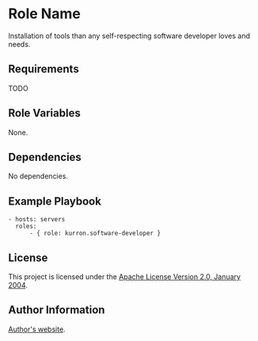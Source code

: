 Role Name
=========

Installation of tools than any self-respecting software developer loves and needs.

Requirements
------------

TODO

Role Variables
--------------

None.

Dependencies
------------

No dependencies.

Example Playbook
----------------

```
- hosts: servers
  roles:
      - { role: kurron.software-developer }
```

License
-------

This project is licensed under the [Apache License Version 2.0, January 2004](http://www.apache.org/licenses/).

Author Information
------------------

[Author's website](http://jvmguy.com/).

